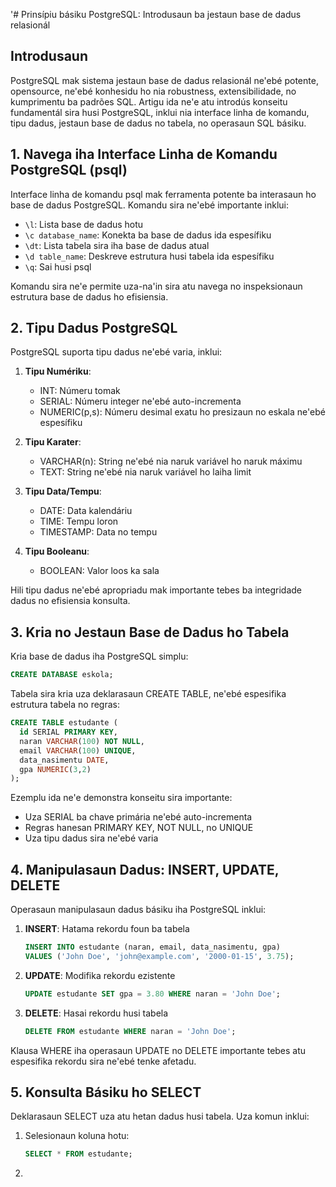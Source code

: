 '# Prinsípiu básiku PostgreSQL: Introdusaun ba jestaun base de dadus relasionál 

## Introdusaun

PostgreSQL mak sistema jestaun base de dadus relasionál ne'ebé potente, opensource, ne'ebé konhesidu ho nia robustness, extensibilidade, no kumprimentu ba padrões SQL. Artigu ida ne'e atu introdús konseitu fundamentál sira husi PostgreSQL, inklui nia interface linha de komandu, tipu dadus, jestaun base de dadus no tabela, no operasaun SQL básiku.

## 1. Navega iha Interface Linha de Komandu PostgreSQL (psql)

Interface linha de komandu psql mak ferramenta potente ba interasaun ho base de dadus PostgreSQL. Komandu sira ne'ebé importante inklui:

- `\l`: Lista base de dadus hotu
- `\c database_name`: Konekta ba base de dadus ida espesífiku
- `\dt`: Lista tabela sira iha base de dadus atual
- `\d table_name`: Deskreve estrutura husi tabela ida espesífiku
- `\q`: Sai husi psql

Komandu sira ne'e permite uza-na'in sira atu navega no inspeksionaun estrutura base de dadus ho efisiensia.

## 2. Tipu Dadus PostgreSQL

PostgreSQL suporta tipu dadus ne'ebé varia, inklui:

1. **Tipu Numériku**:
   - INT: Númeru tomak
   - SERIAL: Númeru integer ne'ebé auto-incrementa
   - NUMERIC(p,s): Númeru desimal exatu ho presizaun no eskala ne'ebé espesífiku

2. **Tipu Karater**:
   - VARCHAR(n): String ne'ebé nia naruk variável ho naruk máximu
   - TEXT: String ne'ebé nia naruk variável ho laiha limit

3. **Tipu Data/Tempu**:
   - DATE: Data kalendáriu
   - TIME: Tempu loron
   - TIMESTAMP: Data no tempu

4. **Tipu Booleanu**:
   - BOOLEAN: Valor loos ka sala

Hili tipu dadus ne'ebé apropriadu mak importante tebes ba integridade dadus no efisiensia konsulta.

## 3. Kria no Jestaun Base de Dadus ho Tabela

Kria base de dadus iha PostgreSQL simplu:

```sql
CREATE DATABASE eskola;
```

Tabela sira kria uza deklarasaun CREATE TABLE, ne'ebé espesifika estrutura tabela no regras:

```sql
CREATE TABLE estudante (
  id SERIAL PRIMARY KEY,
  naran VARCHAR(100) NOT NULL,
  email VARCHAR(100) UNIQUE,
  data_nasimentu DATE,
  gpa NUMERIC(3,2)
);
```

Ezemplu ida ne'e demonstra konseitu sira importante:
- Uza SERIAL ba chave primária ne'ebé auto-incrementa
- Regras hanesan PRIMARY KEY, NOT NULL, no UNIQUE
- Uza tipu dadus sira ne'ebé varia

## 4. Manipulasaun Dadus: INSERT, UPDATE, DELETE

Operasaun manipulasaun dadus básiku iha PostgreSQL inklui:

1. **INSERT**: Hatama rekordu foun ba tabela
   ```sql
   INSERT INTO estudante (naran, email, data_nasimentu, gpa)
   VALUES ('John Doe', 'john@example.com', '2000-01-15', 3.75);
   ```

2. **UPDATE**: Modifika rekordu ezistente
   ```sql
   UPDATE estudante SET gpa = 3.80 WHERE naran = 'John Doe';
   ```

3. **DELETE**: Hasai rekordu husi tabela
   ```sql
   DELETE FROM estudante WHERE naran = 'John Doe';
   ```

Klausa WHERE iha operasaun UPDATE no DELETE importante tebes atu espesifika rekordu sira ne'ebé tenke afetadu.

## 5. Konsulta Básiku ho SELECT

Deklarasaun SELECT uza atu hetan dadus husi tabela. Uza komun inklui:

1. Selesionaun koluna hotu:
   ```sql
   SELECT * FROM estudante;
   ```

2.